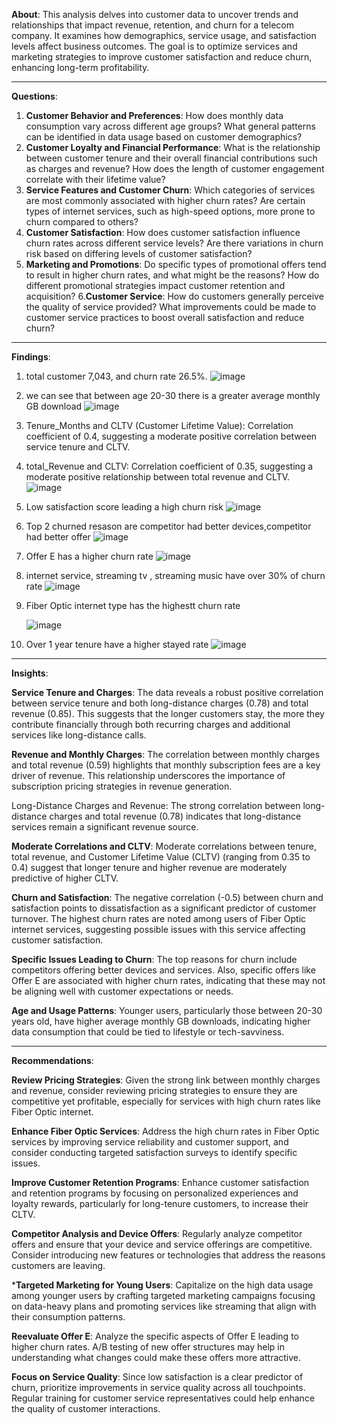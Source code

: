 **About**: 
This analysis delves into customer data to uncover trends and relationships that impact revenue, retention, and churn for a telecom company. It examines how demographics, service usage, and satisfaction levels affect business outcomes. The goal is to optimize services and marketing strategies to improve customer satisfaction and reduce churn, enhancing long-term profitability.

---

**Questions**:
1. **Customer Behavior and Preferences**:
    How does monthly data consumption vary across different age groups?
    What general patterns can be identified in data usage based on customer demographics?
2. **Customer Loyalty and Financial Performance**:
     What is the relationship between customer tenure and their overall financial contributions such as charges and revenue? How does the length of            customer engagement correlate with their lifetime value?
3. **Service Features and Customer Churn**:
   Which categories of services are most commonly associated with higher churn rates?
   Are certain types of internet services, such as high-speed options, more prone to churn compared to others?
4. **Customer Satisfaction**:
   How does customer satisfaction influence churn rates across different service levels?
   Are there variations in churn risk based on differing levels of customer satisfaction?
5. **Marketing and Promotions**:
   Do specific types of promotional offers tend to result in higher churn rates, and what might be the reasons?
   How do different promotional strategies impact customer retention and acquisition?
6.**Customer Service**:
  How do customers generally perceive the quality of service provided?
  What improvements could be made to customer service practices to boost overall satisfaction and reduce churn?

----

**Findings**:

1. total customer 7,043, and churn rate 26.5%. 
![image](https://github.com/user-attachments/assets/0d4233f9-4c53-448c-9c95-7e729ece2b77)


2. we can see that between age 20-30 there is a greater average monthly GB download
   ![image](https://github.com/user-attachments/assets/b94296d3-050f-4d47-b423-9cca23975b65)

3. Tenure_Months and CLTV (Customer Lifetime Value): Correlation coefficient of 0.4, suggesting a moderate positive correlation between service tenure and CLTV.
4. total_Revenue and CLTV: Correlation coefficient of 0.35, suggesting a moderate positive relationship between total revenue and CLTV.
   ![image](https://github.com/user-attachments/assets/e3fad63b-7dfc-4958-9751-ce9b8c021932)

5. Low satisfaction score leading a high churn risk
   ![image](https://github.com/user-attachments/assets/feb1fc53-297b-4129-ad2d-03276ac5fb11)

6. Top 2 churned resason are  competitor had better devices,competitor had better offer
   ![image](https://github.com/user-attachments/assets/1965ad00-840e-4115-b442-51228387950a)

7. Offer E has a higher churn rate
   ![image](https://github.com/user-attachments/assets/13e91b63-0520-4a8a-addf-457e76a3201a)

8. internet service, streaming tv , streaming music have over 30% of churn rate
    ![image](https://github.com/user-attachments/assets/09391893-a86b-41ae-ae86-a8151c705c5c)

9. Fiber Optic internet type has the highestt churn rate

    ![image](https://github.com/user-attachments/assets/d7c00793-9cc5-4016-a586-f9b531678d75)

10. Over 1 year tenure have a higher stayed rate
    ![image](https://github.com/user-attachments/assets/69314011-88f1-458d-893d-be7457137306)





---

**Insights**:

**Service Tenure and Charges**: The data reveals a robust positive correlation between service tenure and both long-distance charges (0.78) and total revenue (0.85). This suggests that the longer customers stay, the more they contribute financially through both recurring charges and additional services like long-distance calls.

**Revenue and Monthly Charges**: The correlation between monthly charges and total revenue (0.59) highlights that monthly subscription fees are a key driver of revenue. This relationship underscores the importance of subscription pricing strategies in revenue generation.

Long-Distance Charges and Revenue: The strong correlation between long-distance charges and total revenue (0.78) indicates that long-distance services remain a significant revenue source.

**Moderate Correlations and CLTV**: Moderate correlations between tenure, total revenue, and Customer Lifetime Value (CLTV) (ranging from 0.35 to 0.4) suggest that longer tenure and higher revenue are moderately predictive of higher CLTV.

**Churn and Satisfaction**: The negative correlation (-0.5) between churn and satisfaction points to dissatisfaction as a significant predictor of customer turnover. The highest churn rates are noted among users of Fiber Optic internet services, suggesting possible issues with this service affecting customer satisfaction.

**Specific Issues Leading to Churn**: The top reasons for churn include competitors offering better devices and services. Also, specific offers like Offer E are associated with higher churn rates, indicating that these may not be aligning well with customer expectations or needs.

**Age and Usage Patterns**: Younger users, particularly those between 20-30 years old, have higher average monthly GB downloads, indicating higher data consumption that could be tied to lifestyle or tech-savviness.


---
**Recommendations**:

**Review Pricing Strategies**: Given the strong link between monthly charges and revenue, consider reviewing pricing strategies to ensure they are competitive yet profitable, especially for services with high churn rates like Fiber Optic internet.

**Enhance Fiber Optic Services**: Address the high churn rates in Fiber Optic services by improving service reliability and customer support, and consider conducting targeted satisfaction surveys to identify specific issues.

**Improve Customer Retention Programs**: Enhance customer satisfaction and retention programs by focusing on personalized experiences and loyalty rewards, particularly for long-tenure customers, to increase their CLTV.

**Competitor Analysis and Device Offers**: Regularly analyze competitor offers and ensure that your device and service offerings are competitive. Consider introducing new features or technologies that address the reasons customers are leaving.

***Targeted Marketing for Young Users**: Capitalize on the high data usage among younger users by crafting targeted marketing campaigns focusing on data-heavy plans and promoting services like streaming that align with their consumption patterns.

**Reevaluate Offer E**: Analyze the specific aspects of Offer E leading to higher churn rates. A/B testing of new offer structures may help in understanding what changes could make these offers more attractive.

**Focus on Service Quality**: Since low satisfaction is a clear predictor of churn, prioritize improvements in service quality across all touchpoints. Regular training for customer service representatives could help enhance the quality of customer interactions.

